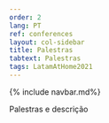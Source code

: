 ```yaml
---
order: 2
lang: PT
ref: conferences
layout: col-sidebar
title: Palestras
tabtext: Palestras
tags: LatamAtHome2021
---
```

{% include navbar.md%}

Palestras e descrição
